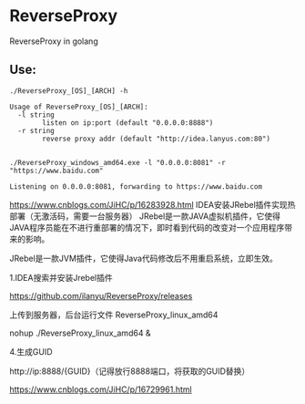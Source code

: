 # ReverseProxy
ReverseProxy in golang

## Use:

	./ReverseProxy_[OS]_[ARCH] -h
	
	Usage of ReverseProxy_[OS]_[ARCH]:
	  -l string
	        listen on ip:port (default "0.0.0.0:8888")
	  -r string
	        reverse proxy addr (default "http://idea.lanyus.com:80")


	./ReverseProxy_windows_amd64.exe -l "0.0.0.0:8081" -r "https://www.baidu.com"

	Listening on 0.0.0.0:8081, forwarding to https://www.baidu.com




https://www.cnblogs.com/JiHC/p/16283928.html
IDEA安装JRebel插件实现热部署（无激活码，需要一台服务器） 
JRebel是一款JAVA虚拟机插件，它使得JAVA程序员能在不进行重部署的情况下，即时看到代码的改变对一个应用程序带来的影响。

JRebel是一款JVM插件，它使得Java代码修改后不用重启系统，立即生效。

1.IDEA搜索并安装Jrebel插件


https://github.com/ilanyu/ReverseProxy/releases



上传到服务器，后台运行文件 ReverseProxy_linux_amd64

nohup ./ReverseProxy_linux_amd64 &


4.生成GUID




http://ip:8888/{GUID}（记得放行8888端口，将获取的GUID替换）

 

 





 

https://www.cnblogs.com/JiHC/p/16729961.html


 


